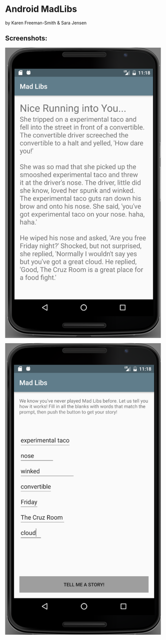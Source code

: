 # Android MadLibs
by Karen Freeman-Smith & Sara Jensen

## Screenshots:
![screenshot 1](screenshot1.png)

![screenshot 2](screenshot2.png)

